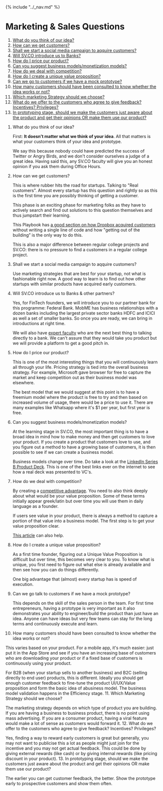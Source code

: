 {% include "../_nav.md" %}

<cite id="q-top"></cite>

# Marketing & Sales Questions

1. [What do you think of our idea?](#q5-1)
2. [How can we get customers?](#q5-2)
3. [Shall we start a social media campaign to aqquire customers?](#q5-3)
4. [Will SV.CO introduce us to Banks?](#q5-4)
5. [How do I price our product?](#q5-5)
6. [Can you suggest business models/monetization models?](#q5-6)
7. [How do we deal with competition?](#q5-7)
8. [How do I create a unique value proposition?](#q5-8)
9. [Can we go to customers if we have a mock prototype?](#q5-9)
10. [How many customers should have been consulted to know whether the idea works or not?](#q5-10)
11. [Which marketing Strategy should we choose?](#q5-11)
12. [What do we offer to the customers who agree to give feedback? Incentives? Privileges?](#q5-12)
13. [In prototyping stage, should we make the customers just aware about the product and get their opinions OR make them use our product?](#q5-13)

<cite id="q5-1"></cite>
1. What do you think of our idea?

   First: **It doesn’t matter what we think of your idea**. All that matters is what your customers think of your idea and prototype.
   
   We say this because nobody could have predicted the success of Twitter or Angry Birds, and we don't consider ourselves a judge of a great idea. Having said this, any SV.CO faculty will give you an honest opinion if you ask them during Office Hours.
<cite id="q5-2"></cite>
2. How can we get customers?

   This is where rubber hits the road for startups. Talking to "Real customers". Almost every startup has this question and  rightly so as this is the first time you are possibly thinking of getting a customer.
   
   This phase is an exciting phase for marketing folks as they have to actively search and find out solutions to this question themselves and thus jumpstart their learning. 
   
   This Playbook has [a good section on how Dropbox acquired customers](../stages/5.3-customer-validation.html#marketing-sales-role) without writing a single line of code and how "getting out of the building” is the only way to do this.
   
   This is also a major difference between regular college projects and SV.CO: there is no pressure to find a customers in a regular college project.
<cite id="q5-3"></cite>
3. Shall we start a social media campaign to aqquire customers?

   Use marketing strategies that are best for your startup, not what is fashionable right now. A good way to learn is to find out how other startups with similar products have acquired early customers.
<cite id="q5-4"></cite>
4. Will SV.CO introduce us to Banks & other partners?
   
   Yes, for FinTech founders, we will introduce you to our partner bank for this programme: Federal Bank. MobME has business relationships with a dozen banks including the largest private sector banks HDFC and ICICI as well a set of smaller banks. So once you are ready, we can bring in introductions at right time. 
   
   We will also have [expert faculty](https://sv.co/faculty) who are the next best thing to talking directly to a bank. We can't assure that they would take you product but we will provide a platform to get a good pitch in.
<cite id="q5-5"></cite>
5. How do I price our product?

   This is one of the most interesting things that you will continuously learn all through your life. Pricing strategy is tied into the overall business strategy. For example, Microsoft gave browser for free to capture the market and keep competition out as their business model was elsewhere. 
   
   The best model that we would suggest at this point is to have a freemium model where the product is free to try and then based on increased volume of usage, there would be a price to use it. There are many examples like Whatsapp where it's $1 per year, but first year is free.
<cite id="q5-6"></cite>
6. Can you suggest business models/monetization models?

   At the learning stage in SV.CO, the most important thing is to have a broad idea in mind how to make money and then get customers to love your product. If you create a product that customers love to use, and you figure out a method to have a growing base of customers, it is then possible to see if we can create a business model.
   
   Business models change over time. Do take a look at the [LinkedIn Series B Product Deck](http://reidhoffman.org/linkedin-pitch-to-greylock/). This is one of the best links ever on the internet to see how a real deck was presented to VC's.
<cite id="q5-7"></cite>
7. How do we deal with competition?

   By creating a [competitive advantage](https://en.wikipedia.org/wiki/Competitive_advantage). You need to also think deeply about what would be your value proposition. Some of these terms initially appear greek/latin but over time you will use them in daily language as a founder.
   
   If users see value in your product, there is always a method to capture a portion of that value into a business model. The first step is to get your value proposition clear.
   
   [This article](http://conversionxl.com/value-proposition-examples-how-to-create/) can also help.
<cite id="q5-8"></cite>
8. How do I create a unique value proposition?

   As a first time founder, figuring out a Unique Value Proposition is difficult but over time, this becomes very clear to you. To know what is unique, you first need to figure out what else is already available and then see how you can do things differently. 
   
   One big advantage that (almost) every startup has is speed of execution.
<cite id="q5-9"></cite>
9. Can we go talk to customers if we have a mock prototype?

   This depends on the skill of the sales person in the team. For first time entrepreneurs, having a prototype is very important as it also demonstrates your ability to engineer/build the product than just have an idea. Anyone can have ideas but very few teams can stay for the long terms and continuously execute and learn.
<cite id="q5-10"></cite>
10. How many customers should have been consulted to know whether the idea works or not?

   This varies based on your product. For a mobile app, it's much easier: just put it in the App Store and see if you have an increasing base of customers who are downloading your product or if a fixed base of customers is continuously using your product.
   
   For B2B (when your startup sells to another business) and B2C (selling directly to end user) products, this is different. Ideally you should get enough customer feedback to fine-tune the product UI/UX/Value proposition and form the basic idea of abusiness model. The business model validation happens in the Efficiency stage.
<cite id="q5-11"></cite>
11. Which Marketing Strategy should we choose? 

  The marketing strategy depends on which type of product you are building. If you are having a business to business product, there is no point using mass advertising. If you are a consumer product, having a viral feature would make a lot of sense as customers would forward it.
<cite id="q5-12"></cite>
12. What do we offer to the customers who agree to give feedback? Incentives? Privileges?

  Yes, finding a way to reward early customers is great but generally, you may not want to publicise this a lot as people might just join for the incentive and you may not get actual feedback. This could be done by giving external rewards (like cash) or by giving internal rewards (like pricing discount in your product).
<cite id="q5-13"></cite>
13. In prototyping stage, should we make the customers just aware about the product and get their opinions OR make them use our product?

  The earlier you can get customer feedback, the better. Show the prototype early to prospective customers and show them often.
